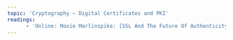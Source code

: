 ```yaml
---
topic: 'Cryptography – Digital Certificates and PKI'
readings:
      - 'Online: Moxie Marlinspike: [SSL And The Future Of Authenticity](http://vimeo.com/32097738)'
---
```

